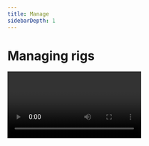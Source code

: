 ```yaml
---
title: Manage
sidebarDepth: 1
---
```


# Managing rigs

<Video url="https://www.youtube.com/embed/UXXKYM7ypig" />

<Screenshot
    url="/rubberhose3/icon/duplicate.svg"
    alt="Duplicate hose group"
    toolbar />
    
## Duplicate

<Screenshot
    url="/rubberhose3/manage-duplicate.mp4"
    alt="Duplicate"
    video
    outline
    round
    center />

Most creatures are fairly symmetrical, so once a hose has its bend values or style dialed in, quickly duplicate a hose, controllers and any [path parented](#parent-to-hose) layers for the other side.

1. Select a hose
2. Click
3. A popup will allow you to rename the new hose group
4. The hose group will be duplicated with the same properties as the first


### Duplicating layers natively

A hose group is an interconnected bundle of names and math that tells the system how to draw things, but what happens if you duplicate individual Rubberhose layers (`CMD/Ctrl+D`)?

- Hose - Dup hose layers are still connected to the controllers. This is useful for more complex compositing or styling.
  - Using the duplicate as a matte
  - Adding textures between parts of a hose
- Controllers - Dup controllers are not connected to anything and will not change the shape of any hose layers
- Bones - Dup bones are still connected to their bend points. It is also possible to manually adjust the bend point they are linked to with the **Point select** pseudo effect on the bone layer.


<Screenshot
    url="/rubberhose3/icon/rename.svg"
    alt="Rename hose group"
    toolbar />

## Rename

<Screenshot
    url="/rubberhose3/manage-rename.mp4"
    alt="Rename"
    video
    outline
    round
    center />

In previous versions of Rubberhose, layer naming was *very* important and affected everything about how the expressions worked. This is no longer a concern and you are free to name layers as you please without fear of orange expression errors.

But for a more organized approach to layer naming this button allows for batch renaming all layers that make up a hose group.

1. Select a hose
2. Click
3. A popup will allow you to rename the new hose group
4. All expressions will be adjusted to use the new layer names



<Screenshot
    url="/rubberhose3/icon/add-bend.svg"
    alt="Add bend"
    toolbar />

## Add bend

<Video url="https://www.youtube.com/embed/Yo_Lcyx29Xk" />


Multi-bends are a major improvement in version 3 and flexibility is the core Rubberhose ethos. Duplicating one of the RH Bend pseudo effects will add a new bend point, but it will be at the same position as the original. To add bends with more visual feedback use this button.

<Screenshot
    url="/rubberhose3/manage-add-bend.mp4"
    alt="Add bend"
    video
    outline
    round
    center />

1. Select a hose
2. Click
3. A new bend point will be added to the hose and any existing bend points will be distributed ([Slide](./controls#slide)) evenly across the hose

### Modifier key: SHIFT

<Screenshot
    url="/rubberhose3/manage-add-bend-shift.mp4"
    alt="Add bend shift"
    video
    outline
    round
    center />

Holding down the SHIFT key will add additional bends after the last bend on the hose, but will not redistribute each bend’s ([Slide](./control#slide)) property. Instead it will subdivide the remaining area of the hose.

If there is a bend at 50%, holding SHIFT will create a new bend at 75% (half the distance between 50% and 100%)

<Screenshot
    url="/rubberhose3/icon/parent-to-hose.svg"
    alt="Parent to hose"
    toolbar />

## Parent to hose

<Video url="https://www.youtube.com/embed/IiqgRB6Taqc" />

New in version 3, Parent to hose allows any layer to be attached to any part of a hose. This is a powerful way to add elements like watches and jewelry that are too complex to be built from shape layer operators.

1. Select a layer (not a hose)
2. Click
3. A popup will ask you which hose to connect the layer

Keep in mind that that layers that have been **hose parented** do not deform with the hose. Their anchor points are fixed to a point along the path and move/rotate with the hose, but the do not stretch.

For stretching art like a texture or a tattoo along segments of a hose, use [RubberRig](./build#new-rubberrig) or parenting to a [bone](#add-bones) layer.


<Screenshot
    url="/rubberhose3/manage-parent-to-hose.mp4"
    alt="Parent to hose"
    video
    outline
    round
    center />


1. Select a layer (not a hose)
2. Click
3. A popup will ask you which hose to connect the layer


### Modifier key: SHIFT

Holding down the SHIFT key will disconnect the selected layer from the hose, returning it to its previous position and rotation. The **Parent to hose** pseudo effect will not be deleted in the event that you wanted to reattach the layer to a hose.

### Parent to hose controls

If you look a little closer at the selected layer, you’ll notice that the button name (Parent to hose) is a little misleading. There is no actual parenting happening. Instead, it is adding expressions to the position and rotation properties that are controlled by a pseudo effect.

<Screenshot
    url="/rubberhose3/parent-to-hose.png"
    alt="Parent to hose"
    center
    outline
    />
    

- **Percent**: the position along the hose to attach the layer. This defaults to 100% because this is where hands and feet are located
  - 0% - the start controller
  - 50% - the mid point of the hose
  - 100% - the end controller
- **Snap to bend**: Force the layer to always stay attached to a bend point. (default off)
  - Why? Because of the stretchy nature of hoses, bend points are not always located exactly at their slide % value.
  - Jittery rotation? Add 1-2% of roundness to the bend point. Without getting too math heavy, the rotation calculation is defined by the tangent handles of the bend. If the bend point has 0 roundness, that means the tangents are zero and nothing to drive rotation.
- Auto rotate (default on)
  - For most art (like a watch on a wrist) you would want this on so it rotates with the hose
  - For a few situations (like fringe hanging off a really cool jacket) you might not want it to rotated with the hose

::: warning Yeah but why aren’t controllers auto-rotating?
It’s gone. Hose parenting has increased accuracy and renders faster. You can still parent a layer to a controller, but it will not auto-rotate.
:::


<Screenshot
    url="/rubberhose3/icon/add-bones.svg"
    alt="Add bones"
    toolbar />

## Add bones


<Screenshot
    url="/rubberhose3/manage-add-bones.mp4"
    alt="Add bones"
    video
    outline
    round
    center />

1. Select a hose
2. Click
3. Bone layers will be added between the controllers and bend points

### What are bones?

<Video url="https://www.youtube.com/embed/dcCS2vPYA-c" />

Bones are invisible layers (guide layers that do not render) that move and stretch between bend points. They are used as parents for additional art layers (something too complicated or irregular shaped to be created with a hose style).

This process happens automatically with RubberRig but is available here as its own button to give you the freedom to add a bone to a hose and parent as many or as few art layers to a hose to customize the look of a limb.

<Screenshot
    url="/rubberhose3/icon/autoflop.svg"
    alt="Add autoflop"
    toolbar />

## Autoflop

<Screenshot
    url="/rubberhose3/manage-autoflop.mp4"
    alt="Autoflop"
    video
    outline
    round
    center />

Originally designed in v2 to be quick way to ease between positive and negative [Direction](./controls.html#direction), Autoflop has been given a major upgrade to handle foreshortening and limb crossover.

1. Select a hose
2. Click
3. A new Autoflop pseudo effect will be created on the end controller
4. An invisible Autoflop visualizer layer (guide layers that does not render) will be created


### Controls

The Autoflop pseudo effect on the end controller is what defines the behavior of the Autoflop.

- **Enable**: Turn the Autoflop on and off. This property is keyframable.
- **Angle**: On the visualizer layer you will see a small arrow. This is the direction the Autoflop math will attempt to force positive [direction](./build.html#direction) bends.
- **Falloff**: Whenever the end controller enters the pink area of the visualizer, the Autoflop behavior will increase until it hits the darker center line, and then will begin decreasing. Increasing this value will increase the distance of the effect.

::: warning Transition too quick?
At the start controller position, the falloff area is the most narrow. That means the closer an end controller moves to the start controller, the quicker the Autoflop transition will take place.

Move the end controller a little further away from the start controller to smooth out that transition.

:::

### Removing Autoflop

The Autoflop visualizer (the pink hourglass looking thing) is only a visual representation of how the math will work and may be hidden or deleted at any time without affecting the Autoflop behavior.

To remove Autoflop from a hose group:

1. Select the end controller
2. Locate the Autoflop pseudo effect
3. Delete it


<Screenshot
    url="/rubberhose3/icon/toggle-controllers.svg"
    alt="Toggle controllers"
    toolbar />

## Toggle controllers

<Screenshot
    url="/rubberhose3/manage-toggle-controllers.mp4"
    alt="Toggle controller visibility"
    video
    outline
    round
    center />

Take control of the visual noise that may come from adding more hose groups to a comp by hiding and showing controllers. There are a few options based on selection and keyboard modifiers.

#### With no layers selected

- *All controllers* will be toggled based on the visibility of the top most controller

#### With layers selected

- All controllers that are *part of selected hose groups* will be toggled visible or invisible (like clicking 👁️)

### Selection soloing: SHIFT key

<Screenshot
    url="/rubberhose3/manage-toggle-controllers-shift.mp4"
    alt="Toggle controller visibility - Shift"
    video
    outline
    round
    center />

- All controllers that are part of selected hose groups will become visible
- All other controllers in the comp will become invisible

### Opacity toggle: Alt/Option key

<Screenshot
    url="/rubberhose3/manage-toggle-controllers-alt.mp4"
    alt="Toggle controller visibility - ALT"
    video
    outline
    round
    center />

Instead of toggling 👁️, toggle controller opacity between 100/0%. This hides the controller from view while keeping motion paths visible.

#### With no layers selected

- *All controllers* will be toggled based on the visibility of the top most controller

#### With layers selected

- All controllers that are *part of selected hose groups* will be toggled visible or invisible (like clicking 👁️)



<Screenshot
    url="/rubberhose3/icon/toggle-style.svg"
    alt="Toggle style visibility"
    toolbar />

## Toggle style

<Screenshot
    url="/rubberhose3/manage-toggle-style.mp4"
    alt="Toggle style visibility"
    video
    outline
    round
    center />

Hose styles may contain a lot of shape operators and could gradually slow down the comp preview. Batch toggle the hose styles in the comp to speed up render time to a comp or see how a hoses are actually bending.

#### With no layers selected

- All hose styles in the comp will be toggled with a basic stroke

#### With layers selected

- All hose styles in the comp that are part of selected hose groups will be toggled with a basic stroke
- All controllers that are part of selected hose groups will be toggled visible or invisible (like clicking 👁️)

<Screenshot
    url="/rubberhose3/icon/select-group.svg"
    alt="Select hose group"
    toolbar />

## Select group

<Screenshot
    url="/rubberhose3/manage-select-group.mp4"
    alt="Select group"
    video
    outline
    round
    center />

Controllers and hose layers do not need to be near one another in the layer stack to work correctly and sometimes stacking all controllers together can make it easier to animate. This button is used to locate all layers in a selected hose group.

1. Select any number of hose or controller layers
2. Click
3. All layers that are part of selected hose groups will be selected
